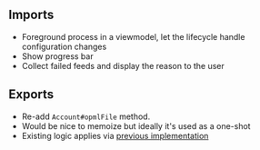 ## Imports

- Foreground process in a viewmodel, let the lifecycle handle configuration changes
- Show progress bar
- Collect failed feeds and display the reason to the user

## Exports

- Re-add `Account#opmlFile` method.
- Would be nice to memoize but ideally it's used as a one-shot
- Existing logic applies via [previous implementation](./DeletedScenes.md)
